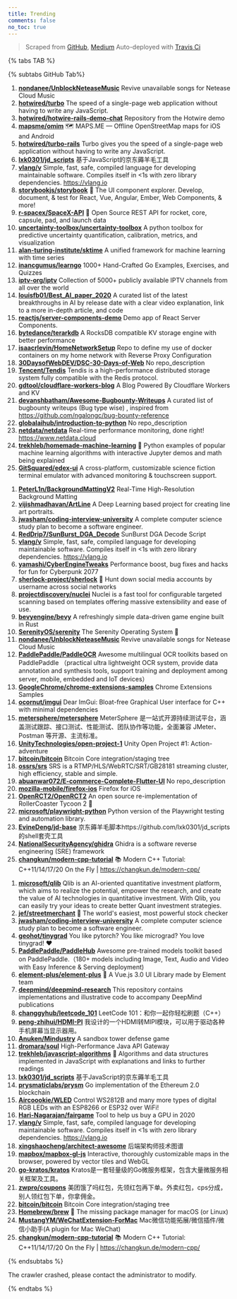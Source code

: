 ```yaml
---
title: Trending
comments: false
no_toc: true
---
```


> Scraped from [GitHub](https://github.com/trending), [Medium](https://medium.com/topic/popular)
Auto-deployed with [Travis Ci](https://travis-ci.org/)

{% tabs TAB %}
<!-- tab GitHub -->
{% subtabs GitHub Tab%}
<!-- tab Daily -->
1. [**nondanee/UnblockNeteaseMusic**](https://github.com/nondanee/UnblockNeteaseMusic)
Revive unavailable songs for Netease Cloud Music
2. [**hotwired/turbo**](https://github.com/hotwired/turbo)
The speed of a single-page web application without having to write any JavaScript.
3. [**hotwired/hotwire-rails-demo-chat**](https://github.com/hotwired/hotwire-rails-demo-chat)
Repository from the Hotwire demo
4. [**mapsme/omim**](https://github.com/mapsme/omim)
🗺️ MAPS.ME — Offline OpenStreetMap maps for iOS and Android
5. [**hotwired/turbo-rails**](https://github.com/hotwired/turbo-rails)
Turbo gives you the speed of a single-page web application without having to write any JavaScript.
6. [**lxk0301/jd_scripts**](https://github.com/lxk0301/jd_scripts)
基于JavaScript的京东薅羊毛工具
7. [**vlang/v**](https://github.com/vlang/v)
Simple, fast, safe, compiled language for developing maintainable software. Compiles itself in <1s with zero library dependencies. https://vlang.io
8. [**storybookjs/storybook**](https://github.com/storybookjs/storybook)
📓 The UI component explorer. Develop, document, & test for React, Vue, Angular, Ember, Web Components, & more!
9. [**r-spacex/SpaceX-API**](https://github.com/r-spacex/SpaceX-API)
🚀 Open Source REST API for rocket, core, capsule, pad, and launch data
10. [**uncertainty-toolbox/uncertainty-toolbox**](https://github.com/uncertainty-toolbox/uncertainty-toolbox)
A python toolbox for predictive uncertainty quantification, calibration, metrics, and visualization
11. [**alan-turing-institute/sktime**](https://github.com/alan-turing-institute/sktime)
A unified framework for machine learning with time series
12. [**inancgumus/learngo**](https://github.com/inancgumus/learngo)
1000+ Hand-Crafted Go Examples, Exercises, and Quizzes
13. [**iptv-org/iptv**](https://github.com/iptv-org/iptv)
Collection of 5000+ publicly available IPTV channels from all over the world
14. [**louisfb01/Best_AI_paper_2020**](https://github.com/louisfb01/Best_AI_paper_2020)
A curated list of the latest breakthroughs in AI by release date with a clear video explanation, link to a more in-depth article, and code
15. [**reactjs/server-components-demo**](https://github.com/reactjs/server-components-demo)
Demo app of React Server Components.
16. [**bytedance/terarkdb**](https://github.com/bytedance/terarkdb)
A RocksDB compatible KV storage engine with better performance
17. [**isaacrlevin/HomeNetworkSetup**](https://github.com/isaacrlevin/HomeNetworkSetup)
Repo to define my use of docker containers on my home network with Reverse Proxy Configuration
18. [**30DaysofWebDEV/DSC-30-Days-of-Web**](https://github.com/30DaysofWebDEV/DSC-30-Days-of-Web)
No repo_description
19. [**Tencent/Tendis**](https://github.com/Tencent/Tendis)
Tendis is a high-performance distributed storage system fully compatible with the Redis protocol.
20. [**gdtool/cloudflare-workers-blog**](https://github.com/gdtool/cloudflare-workers-blog)
A Blog Powered By Cloudflare Workers and KV
21. [**devanshbatham/Awesome-Bugbounty-Writeups**](https://github.com/devanshbatham/Awesome-Bugbounty-Writeups)
A curated list of bugbounty writeups (Bug type wise) , inspired from https://github.com/ngalongc/bug-bounty-reference
22. [**globalaihub/introduction-to-python**](https://github.com/globalaihub/introduction-to-python)
No repo_description
23. [**netdata/netdata**](https://github.com/netdata/netdata)
Real-time performance monitoring, done right! https://www.netdata.cloud
24. [**trekhleb/homemade-machine-learning**](https://github.com/trekhleb/homemade-machine-learning)
🤖 Python examples of popular machine learning algorithms with interactive Jupyter demos and math being explained
25. [**GitSquared/edex-ui**](https://github.com/GitSquared/edex-ui)
A cross-platform, customizable science fiction terminal emulator with advanced monitoring & touchscreen support.
<!-- endtab -->
<!-- tab Weekly -->
1. [**PeterL1n/BackgroundMattingV2**](https://github.com/PeterL1n/BackgroundMattingV2)
Real-Time High-Resolution Background Matting
2. [**vijishmadhavan/ArtLine**](https://github.com/vijishmadhavan/ArtLine)
A Deep Learning based project for creating line art portraits.
3. [**jwasham/coding-interview-university**](https://github.com/jwasham/coding-interview-university)
A complete computer science study plan to become a software engineer.
4. [**RedDrip7/SunBurst_DGA_Decode**](https://github.com/RedDrip7/SunBurst_DGA_Decode)
SunBurst DGA Decode Script
5. [**vlang/v**](https://github.com/vlang/v)
Simple, fast, safe, compiled language for developing maintainable software. Compiles itself in <1s with zero library dependencies. https://vlang.io
6. [**yamashi/CyberEngineTweaks**](https://github.com/yamashi/CyberEngineTweaks)
Performance boost, bug fixes and hacks for fun for Cyberpunk 2077
7. [**sherlock-project/sherlock**](https://github.com/sherlock-project/sherlock)
🔎 Hunt down social media accounts by username across social networks
8. [**projectdiscovery/nuclei**](https://github.com/projectdiscovery/nuclei)
Nuclei is a fast tool for configurable targeted scanning based on templates offering massive extensibility and ease of use.
9. [**bevyengine/bevy**](https://github.com/bevyengine/bevy)
A refreshingly simple data-driven game engine built in Rust
10. [**SerenityOS/serenity**](https://github.com/SerenityOS/serenity)
The Serenity Operating System 🐞
11. [**nondanee/UnblockNeteaseMusic**](https://github.com/nondanee/UnblockNeteaseMusic)
Revive unavailable songs for Netease Cloud Music
12. [**PaddlePaddle/PaddleOCR**](https://github.com/PaddlePaddle/PaddleOCR)
Awesome multilingual OCR toolkits based on PaddlePaddle （practical ultra lightweight OCR system, provide data annotation and synthesis tools, support training and deployment among server, mobile, embedded and IoT devices）
13. [**GoogleChrome/chrome-extensions-samples**](https://github.com/GoogleChrome/chrome-extensions-samples)
Chrome Extensions Samples
14. [**ocornut/imgui**](https://github.com/ocornut/imgui)
Dear ImGui: Bloat-free Graphical User interface for C++ with minimal dependencies
15. [**metersphere/metersphere**](https://github.com/metersphere/metersphere)
MeterSphere 是一站式开源持续测试平台，涵盖测试跟踪、接口测试、性能测试、团队协作等功能，全面兼容 JMeter、Postman 等开源、主流标准。
16. [**UnityTechnologies/open-project-1**](https://github.com/UnityTechnologies/open-project-1)
Unity Open Project #1: Action-adventure
17. [**bitcoin/bitcoin**](https://github.com/bitcoin/bitcoin)
Bitcoin Core integration/staging tree
18. [**ossrs/srs**](https://github.com/ossrs/srs)
SRS is a RTMP/HLS/WebRTC/SRT/GB28181 streaming cluster, high efficiency, stable and simple.
19. [**abuanwar072/E-commerce-Complete-Flutter-UI**](https://github.com/abuanwar072/E-commerce-Complete-Flutter-UI)
No repo_description
20. [**mozilla-mobile/firefox-ios**](https://github.com/mozilla-mobile/firefox-ios)
Firefox for iOS
21. [**OpenRCT2/OpenRCT2**](https://github.com/OpenRCT2/OpenRCT2)
An open source re-implementation of RollerCoaster Tycoon 2 🎢
22. [**microsoft/playwright-python**](https://github.com/microsoft/playwright-python)
Python version of the Playwright testing and automation library.
23. [**EvineDeng/jd-base**](https://github.com/EvineDeng/jd-base)
京东薅羊毛脚本https://github.com/lxk0301/jd_scripts 的shell套壳工具
24. [**NationalSecurityAgency/ghidra**](https://github.com/NationalSecurityAgency/ghidra)
Ghidra is a software reverse engineering (SRE) framework
25. [**changkun/modern-cpp-tutorial**](https://github.com/changkun/modern-cpp-tutorial)
📚 Modern C++ Tutorial: C++11/14/17/20 On the Fly | https://changkun.de/modern-cpp/
<!-- endtab -->
<!-- tab Monthly -->
1. [**microsoft/qlib**](https://github.com/microsoft/qlib)
Qlib is an AI-oriented quantitative investment platform, which aims to realize the potential, empower the research, and create the value of AI technologies in quantitative investment. With Qlib, you can easily try your ideas to create better Quant investment strategies.
2. [**jef/streetmerchant**](https://github.com/jef/streetmerchant)
🤖 The world's easiest, most powerful stock checker
3. [**jwasham/coding-interview-university**](https://github.com/jwasham/coding-interview-university)
A complete computer science study plan to become a software engineer.
4. [**geohot/tinygrad**](https://github.com/geohot/tinygrad)
You like pytorch? You like micrograd? You love tinygrad! ❤️
5. [**PaddlePaddle/PaddleHub**](https://github.com/PaddlePaddle/PaddleHub)
Awesome pre-trained models toolkit based on PaddlePaddle.（180+ models including Image, Text, Audio and Video with Easy Inference & Serving deployment)
6. [**element-plus/element-plus**](https://github.com/element-plus/element-plus)
🎉 A Vue.js 3.0 UI Library made by Element team
7. [**deepmind/deepmind-research**](https://github.com/deepmind/deepmind-research)
This repository contains implementations and illustrative code to accompany DeepMind publications
8. [**changgyhub/leetcode_101**](https://github.com/changgyhub/leetcode_101)
LeetCode 101：和你一起你轻松刷题（C++）
9. [**peng-zhihui/HDMI-PI**](https://github.com/peng-zhihui/HDMI-PI)
我设计的一个HDMI转MIPI模块，可以用于驱动各种手机屏幕当显示器用。
10. [**Anuken/Mindustry**](https://github.com/Anuken/Mindustry)
A sandbox tower defense game
11. [**dromara/soul**](https://github.com/dromara/soul)
High-Performance Java API Gateway
12. [**trekhleb/javascript-algorithms**](https://github.com/trekhleb/javascript-algorithms)
📝 Algorithms and data structures implemented in JavaScript with explanations and links to further readings
13. [**lxk0301/jd_scripts**](https://github.com/lxk0301/jd_scripts)
基于JavaScript的京东薅羊毛工具
14. [**prysmaticlabs/prysm**](https://github.com/prysmaticlabs/prysm)
Go implementation of the Ethereum 2.0 blockchain
15. [**Aircoookie/WLED**](https://github.com/Aircoookie/WLED)
Control WS2812B and many more types of digital RGB LEDs with an ESP8266 or ESP32 over WiFi!
16. [**Hari-Nagarajan/fairgame**](https://github.com/Hari-Nagarajan/fairgame)
Tool to help us buy a GPU in 2020
17. [**vlang/v**](https://github.com/vlang/v)
Simple, fast, safe, compiled language for developing maintainable software. Compiles itself in <1s with zero library dependencies. https://vlang.io
18. [**xingshaocheng/architect-awesome**](https://github.com/xingshaocheng/architect-awesome)
后端架构师技术图谱
19. [**mapbox/mapbox-gl-js**](https://github.com/mapbox/mapbox-gl-js)
Interactive, thoroughly customizable maps in the browser, powered by vector tiles and WebGL
20. [**go-kratos/kratos**](https://github.com/go-kratos/kratos)
Kratos是一套轻量级的Go微服务框架，包含大量微服务相关框架及工具。
21. [**zwpro/coupons**](https://github.com/zwpro/coupons)
美团饿了吗红包，先领红包再下单。外卖红包，cps分成，别人领红包下单，你拿佣金。
22. [**bitcoin/bitcoin**](https://github.com/bitcoin/bitcoin)
Bitcoin Core integration/staging tree
23. [**Homebrew/brew**](https://github.com/Homebrew/brew)
🍺 The missing package manager for macOS (or Linux)
24. [**MustangYM/WeChatExtension-ForMac**](https://github.com/MustangYM/WeChatExtension-ForMac)
Mac微信功能拓展/微信插件/微信小助手(A plugin for Mac WeChat)
25. [**changkun/modern-cpp-tutorial**](https://github.com/changkun/modern-cpp-tutorial)
📚 Modern C++ Tutorial: C++11/14/17/20 On the Fly | https://changkun.de/modern-cpp/
<!-- endtab -->
{% endsubtabs %}
<!-- endtab -->
<!-- tab Medium -->
The crawler crashed, please contact the administrator to modify.
<!-- endtab -->
{% endtabs %}
